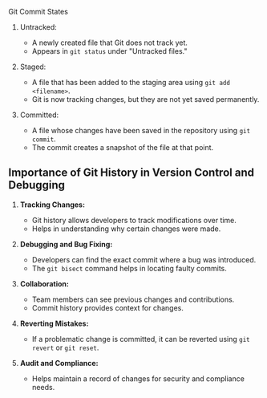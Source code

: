 Git Commit States

1. Untracked:
   - A newly created file that Git does not track yet.
   - Appears in `git status` under "Untracked files."
   
2. Staged:
   - A file that has been added to the staging area using `git add <filename>`.
   - Git is now tracking changes, but they are not yet saved permanently.
   
3. Committed:
   - A file whose changes have been saved in the repository using `git commit`.
   - The commit creates a snapshot of the file at that point.

## Importance of Git History in Version Control and Debugging

1. **Tracking Changes:**  
   - Git history allows developers to track modifications over time.
   - Helps in understanding why certain changes were made.

2. **Debugging and Bug Fixing:**  
   - Developers can find the exact commit where a bug was introduced.
   - The `git bisect` command helps in locating faulty commits.

3. **Collaboration:**  
   - Team members can see previous changes and contributions.
   - Commit history provides context for changes.

4. **Reverting Mistakes:**  
   - If a problematic change is committed, it can be reverted using `git revert` or `git reset`.

5. **Audit and Compliance:**  
   - Helps maintain a record of changes for security and compliance needs.
